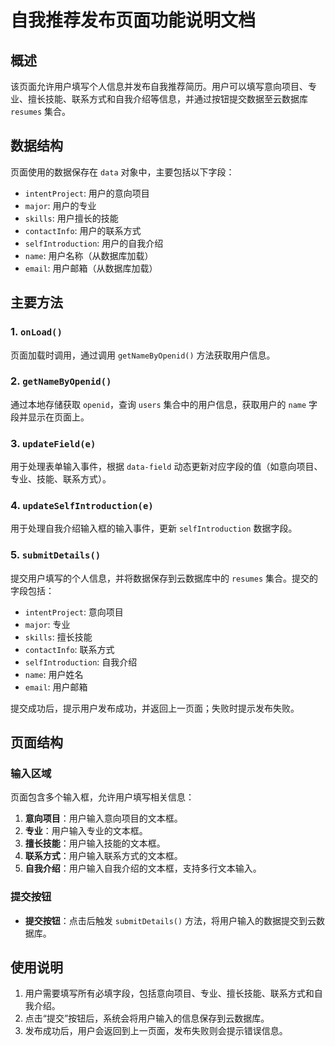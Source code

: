# 自我推荐发布页面功能说明文档

## 概述
该页面允许用户填写个人信息并发布自我推荐简历。用户可以填写意向项目、专业、擅长技能、联系方式和自我介绍等信息，并通过按钮提交数据至云数据库 `resumes` 集合。

## 数据结构
页面使用的数据保存在 `data` 对象中，主要包括以下字段：
- `intentProject`: 用户的意向项目
- `major`: 用户的专业
- `skills`: 用户擅长的技能
- `contactInfo`: 用户的联系方式
- `selfIntroduction`: 用户的自我介绍
- `name`: 用户名称（从数据库加载）
- `email`: 用户邮箱（从数据库加载）

## 主要方法

### 1. `onLoad()`
页面加载时调用，通过调用 `getNameByOpenid()` 方法获取用户信息。

### 2. `getNameByOpenid()`
通过本地存储获取 `openid`，查询 `users` 集合中的用户信息，获取用户的 `name` 字段并显示在页面上。

### 3. `updateField(e)`
用于处理表单输入事件，根据 `data-field` 动态更新对应字段的值（如意向项目、专业、技能、联系方式）。

### 4. `updateSelfIntroduction(e)`
用于处理自我介绍输入框的输入事件，更新 `selfIntroduction` 数据字段。

### 5. `submitDetails()`
提交用户填写的个人信息，并将数据保存到云数据库中的 `resumes` 集合。提交的字段包括：
- `intentProject`: 意向项目
- `major`: 专业
- `skills`: 擅长技能
- `contactInfo`: 联系方式
- `selfIntroduction`: 自我介绍
- `name`: 用户姓名
- `email`: 用户邮箱

提交成功后，提示用户发布成功，并返回上一页面；失败时提示发布失败。

## 页面结构

### 输入区域
页面包含多个输入框，允许用户填写相关信息：
1. **意向项目**：用户输入意向项目的文本框。
2. **专业**：用户输入专业的文本框。
3. **擅长技能**：用户输入技能的文本框。
4. **联系方式**：用户输入联系方式的文本框。
5. **自我介绍**：用户输入自我介绍的文本框，支持多行文本输入。

### 提交按钮
- **提交按钮**：点击后触发 `submitDetails()` 方法，将用户输入的数据提交到云数据库。

## 使用说明
1. 用户需要填写所有必填字段，包括意向项目、专业、擅长技能、联系方式和自我介绍。
2. 点击“提交”按钮后，系统会将用户输入的信息保存到云数据库。
3. 发布成功后，用户会返回到上一页面，发布失败则会提示错误信息。
